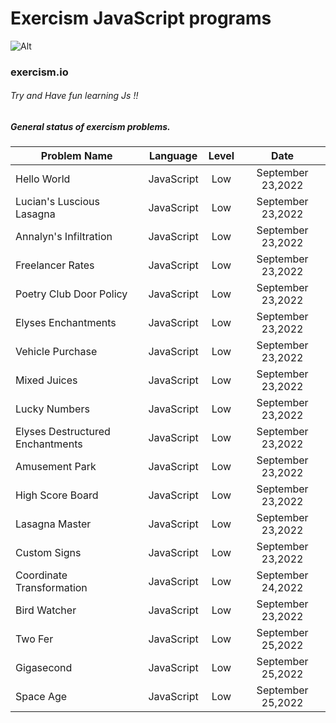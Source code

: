 # Exercism JavaScript programs
 ![Alt](https://upload.wikimedia.org/wikipedia/commons/c/c1/Exercism-logo.svg)
### exercism.io



###### Try and Have fun learning Js !!


##### General status of exercism problems.

| Problem Name                        | Language    | Level    |  Date            |
| ----------------------------------- | ----------- | :------: |  :-----------:   |
| Hello World                         | JavaScript      | Low      |September 23,2022    |
| Lucian's Luscious Lasagna                         | JavaScript      | Low      |September 23,2022    |
| Annalyn's Infiltration                         | JavaScript      | Low      |September 23,2022    |
| Freelancer Rates                         | JavaScript      | Low      |September 23,2022    |
| Poetry Club Door Policy                         | JavaScript      | Low      |September 23,2022    |
| Elyses Enchantments                         | JavaScript      | Low      |September 23,2022    |
| Vehicle Purchase                         | JavaScript      | Low      |September 23,2022    |
| Mixed Juices                         | JavaScript      | Low      |September 23,2022    |
| Lucky Numbers                         | JavaScript      | Low      |September 23,2022    |
| Elyses Destructured Enchantments                         | JavaScript      | Low      |September 23,2022    |
| Amusement Park                         | JavaScript      | Low      |September 23,2022    |
| High Score Board                        | JavaScript      | Low      |September 23,2022    |
| Lasagna Master                         | JavaScript      | Low      |September 23,2022    |
| Custom Signs                         | JavaScript      | Low      |September 23,2022    |
| Coordinate Transformation                        | JavaScript      | Low      |September 24,2022    |
| Bird Watcher                        | JavaScript      | Low      |September 23,2022    |
| Two Fer                        | JavaScript      | Low      |September 25,2022    |
| Gigasecond                        | JavaScript      | Low      |September 25,2022    |
| Space Age                        | JavaScript      | Low      |September 25,2022    |